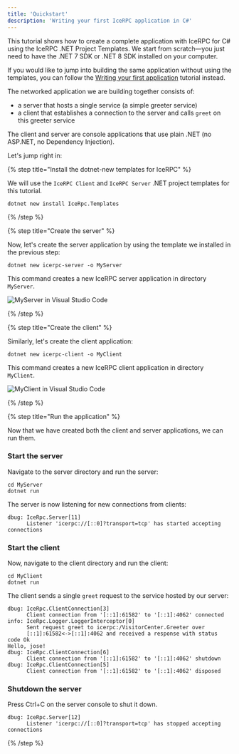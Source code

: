 ```yaml
---
title: 'Quickstart'
description: 'Writing your first IceRPC application in C#'
---
```


This tutorial shows how to create a complete application with IceRPC for C#
using the IceRPC .NET Project Templates. We start from scratch—you just need to
have the .NET 7 SDK or .NET 8 SDK installed on your computer.

If you would like to jump into building the same application without using the
templates, you can follow the [Writing your first application][csharp-tutorial]
tutorial instead.

The networked application we are building together consists of:

- a server that hosts a single service (a simple greeter service)
- a client that establishes a connection to the server and calls `greet` on
  this greeter service

The client and server are console applications that use plain .NET (no ASP.NET,
no Dependency Injection).

Let's jump right in:

{% step title="Install the dotnet-new templates for IceRPC" %}

We will use the `IceRPC Client` and `IceRPC Server` .NET project templates for
this tutorial.

```shell {% showTitle=false %}
dotnet new install IceRpc.Templates
```

{% /step %}

{% step title="Create the server" %}

Now, let's create the server application by using the template we installed in
the previous step:

```shell
dotnet new icerpc-server -o MyServer
```

This command creates a new IceRPC server application in directory `MyServer`.

![MyServer in Visual Studio Code](/images/MyServer.png)

{% /step %}

{% step title="Create the client" %}

Similarly, let's create the client application:

```shell
dotnet new icerpc-client -o MyClient
```

This command creates a new IceRPC client application in directory `MyClient`.

![MyClient in Visual Studio Code](/images/MyClient.png)

{% /step %}

{% step title="Run the application" %}

Now that we have created both the client and server applications, we can run
them.

### Start the server

Navigate to the server directory and run the server:

```shell
cd MyServer
dotnet run
```

The server is now listening for new connections from clients:

```
dbug: IceRpc.Server[11]
      Listener 'icerpc://[::0]?transport=tcp' has started accepting connections
```

### Start the client

Now, navigate to the client directory and run the client:

```shell
cd MyClient
dotnet run
```

The client sends a single `greet` request to the service hosted by our server:

```
dbug: IceRpc.ClientConnection[3]
      Client connection from '[::1]:61582' to '[::1]:4062' connected
info: IceRpc.Logger.LoggerInterceptor[0]
      Sent request greet to icerpc:/VisitorCenter.Greeter over
      [::1]:61582<->[::1]:4062 and received a response with status code Ok
Hello, jose!
dbug: IceRpc.ClientConnection[6]
      Client connection from '[::1]:61582' to '[::1]:4062' shutdown
dbug: IceRpc.ClientConnection[5]
      Client connection from '[::1]:61582' to '[::1]:4062' disposed
```

### Shutdown the server

Press Ctrl+C on the server console to shut it down.

```
dbug: IceRpc.Server[12]
      Listener 'icerpc://[::0]?transport=tcp' has stopped accepting connections
```

{% /step %}

[csharp-tutorial]: /getting-started/using-icerpc/tutorial
[dispatch-pipeline]: /icerpc/dispatch/dispatch-pipeline
[service-address]: /icerpc/invocation/service-address
[Slice]: /slice
[IceRpc.Slice]: https://www.nuget.org/packages/IceRpc.Slice
[IceRpc.Slice.Tools]: https://www.nuget.org/packages/IceRpc.Slice.Tools
[IceRpc.Deadline]: https://www.nuget.org/packages/IceRpc.Deadline
[IceRpc.Logger]: https://www.nuget.org/packages/IceRpc.Logger
[Deadline]: csharp:IceRpc.Deadline
[Logger]: csharp:IceRpc.Logger
[Router]: csharp:IceRpc.Router
[Server]: csharp:IceRpc.Server
[NotFound]: csharp:IceRpc.StatusCode#NotFound
